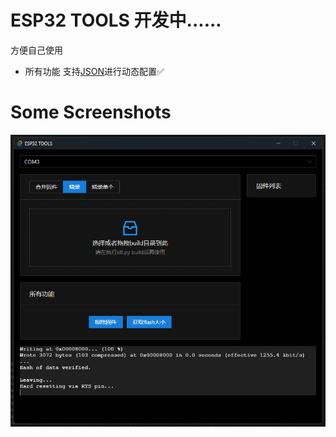 # ESP32 TOOLS  开发中......

方便自己使用

* 所有功能 支持[JSON](/src/utils/tools-config.js)进行动态配置✅

# Some Screenshots
![](images/1.png)
